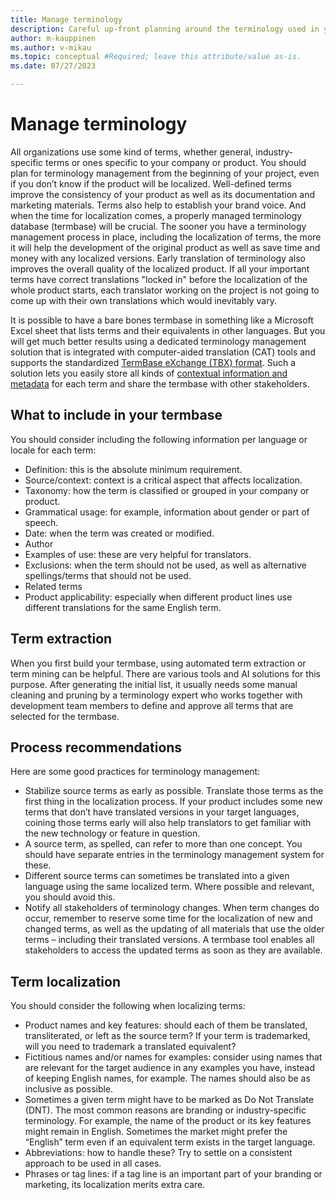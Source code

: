 ```yaml
---
title: Manage terminology
description: Careful up-front planning around the terminology used in your product can help ensure high quality localization and translation.
author: m-kauppinen
ms.author: v-mikau
ms.topic: conceptual #Required; leave this attribute/value as-is.
ms.date: 07/27/2023

---
```


# Manage terminology

All organizations use some kind of terms, whether general, industry-specific terms or ones specific to your company or product. You should plan for terminology management from the beginning of your project, even if you don’t know if the product will be localized. Well-defined terms improve the consistency of your product as well as its documentation and marketing materials. Terms also help to establish your brand voice. And when the time for localization comes, a properly managed terminology database (termbase) will be crucial. The sooner you have a terminology management process in place, including the localization of terms, the more it will help the development of the original product as well as save time and money with any localized versions. Early translation of terminology also improves the overall quality of the localized product. If all your important terms have correct translations "locked in" before the localization of the whole product starts, each translator working on the project is not going to come up with their own translations which would inevitably vary.

It is possible to have a bare bones termbase in something like a Microsoft Excel sheet that lists terms and their equivalents in other languages. But you will get much better results using a dedicated terminology management solution that is integrated with computer-aided translation (CAT) tools and supports the standardized [TermBase eXchange (TBX) format](localization-file-formats.md). Such a solution lets you easily store all kinds of [contextual information and metadata](#what-to-include-in-your-termbase) for each term and share the termbase with other stakeholders.

## What to include in your termbase

You should consider including the following information per language or locale for each term:

- Definition: this is the absolute minimum requirement.
- Source/context: context is a critical aspect that affects localization.
- Taxonomy: how the term is classified or grouped in your company or product.
- Grammatical usage: for example, information about gender or part of speech.
- Date: when the term was created or modified.
- Author
- Examples of use: these are very helpful for translators.
- Exclusions: when the term should not be used, as well as alternative spellings/terms that should not be used.
- Related terms
- Product applicability: especially when different product lines use different translations for the same English term.

## Term extraction

When you first build your termbase, using automated term extraction or term mining can be helpful. There are various tools and AI solutions for this purpose. After generating the initial list, it usually needs some manual cleaning and pruning by a terminology expert who works together with development team members to define and approve all terms that are selected for the termbase.

## Process recommendations

Here are some good practices for terminology management:

- Stabilize source terms as early as possible. Translate those terms as the first thing in the localization process. If your product includes some new terms that don’t have translated versions in your target languages, coining those terms early will also help translators to get familiar with the new technology or feature in question.
- A source term, as spelled, can refer to more than one concept. You should have separate entries in the terminology management system for these.
- Different source terms can sometimes be translated into a given language using the same localized term. Where possible and relevant, you should avoid this.
- Notify all stakeholders of terminology changes. When term changes do occur, remember to reserve some time for the localization of new and changed terms, as well as the updating of all materials that use the older terms – including their translated versions. A termbase tool enables all stakeholders to access the updated terms as soon as they are available.

## Term localization

You should consider the following when localizing terms:

- Product names and key features: should each of them be translated, transliterated, or left as the source term? If your term is trademarked, will you need to trademark a translated equivalent?
- Fictitious names and/or names for examples: consider using names that are relevant for the target audience in any examples you have, instead of keeping English names, for example. The names should also be as inclusive as possible.
- Sometimes a given term might have to be marked as Do Not Translate (DNT). The most common reasons are branding or industry-specific terminology. For example, the name of the product or its key features might remain in English. Sometimes the market might prefer the “English” term even if an equivalent term exists in the target language.
- Abbreviations: how to handle these? Try to settle on a consistent approach to be used in all cases.
- Phrases or tag lines: if a tag line is an important part of your branding or marketing, its localization merits extra care.
